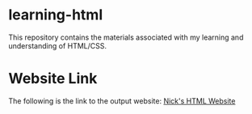 # learning-html
This repository contains the materials associated with my learning and understanding of HTML/CSS.

# Website Link
The following is the link to the output website:
<a href="https://nicholas-taliceo.github.io/Learning-HTML/">Nick's HTML Website</a>
